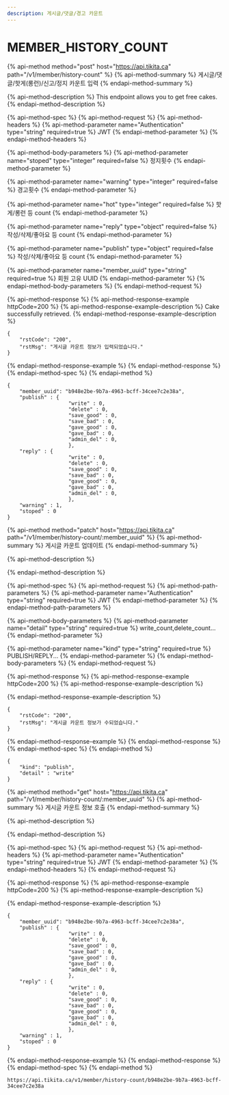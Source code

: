 ```yaml
---
description: 게시글/댓글/경고 카운트
---
```


# MEMBER\_HISTORY\_COUNT

{% api-method method="post" host="https://api.tikita.ca" path="/v1/member/history-count" %}
{% api-method-summary %}
게시글/댓글/핫게\(롱런\)/신고/정지 카운트 입력 
{% endapi-method-summary %}

{% api-method-description %}
This endpoint allows you to get free cakes.
{% endapi-method-description %}

{% api-method-spec %}
{% api-method-request %}
{% api-method-headers %}
{% api-method-parameter name="Authentication" type="string" required=true %}
JWT
{% endapi-method-parameter %}
{% endapi-method-headers %}

{% api-method-body-parameters %}
{% api-method-parameter name="stoped" type="integer" required=false %}
정지횟수 
{% endapi-method-parameter %}

{% api-method-parameter name="warning" type="integer" required=false %}
경고횟수 
{% endapi-method-parameter %}

{% api-method-parameter name="hot" type="integer" required=false %}
핫게/롱런 등 count 
{% endapi-method-parameter %}

{% api-method-parameter name="reply" type="object" required=false %}
작성/삭제/좋아요 등 count 
{% endapi-method-parameter %}

{% api-method-parameter name="publish" type="object" required=false %}
작성/삭제/좋아요 등 count 
{% endapi-method-parameter %}

{% api-method-parameter name="member\_uuid" type="string" required=true %}
회원 고유 UUID 
{% endapi-method-parameter %}
{% endapi-method-body-parameters %}
{% endapi-method-request %}

{% api-method-response %}
{% api-method-response-example httpCode=200 %}
{% api-method-response-example-description %}
Cake successfully retrieved.
{% endapi-method-response-example-description %}

```
{
    "rstCode": "200",
    "rstMsg": "게시글 카운트 정보가 입력되었습니다."
}
```
{% endapi-method-response-example %}
{% endapi-method-response %}
{% endapi-method-spec %}
{% endapi-method %}

```text
{
    "member_uuid": "b948e2be-9b7a-4963-bcff-34cee7c2e38a",
    "publish" : {
                    "write" : 0,
                    "delete" : 0,
                    "save_good" : 0,
                    "save_bad" : 0,
                    "gave_good" : 0,
                    "gave_bad" : 0,
                    "admin_del" : 0,
                    },
    "reply" : {
                    "write" : 0,
                    "delete" : 0,
                    "save_good" : 0,
                    "save_bad" : 0,
                    "gave_good" : 0,
                    "gave_bad" : 0,
                    "admin_del" : 0,
                    },
    "warning" : 1,
    "stoped" : 0
}
```

{% api-method method="patch" host="https://api.tikita.ca" path="/v1/member/history-count/:member\_uuid" %}
{% api-method-summary %}
게시글 카운트 업데이트 
{% endapi-method-summary %}

{% api-method-description %}

{% endapi-method-description %}

{% api-method-spec %}
{% api-method-request %}
{% api-method-path-parameters %}
{% api-method-parameter name="Authentication" type="string" required=true %}
JWT
{% endapi-method-parameter %}
{% endapi-method-path-parameters %}

{% api-method-body-parameters %}
{% api-method-parameter name="detail" type="string" required=true %}
write\_count,delete\_count...
{% endapi-method-parameter %}

{% api-method-parameter name="kind" type="string" required=true %}
PUBLISH/REPLY...
{% endapi-method-parameter %}
{% endapi-method-body-parameters %}
{% endapi-method-request %}

{% api-method-response %}
{% api-method-response-example httpCode=200 %}
{% api-method-response-example-description %}

{% endapi-method-response-example-description %}

```
{
    "rstCode": "200",
    "rstMsg": "게시글 카운트 정보가 수되었습니다."
}
```
{% endapi-method-response-example %}
{% endapi-method-response %}
{% endapi-method-spec %}
{% endapi-method %}

```text
{
    "kind": "publish",
    "detail" : "write"
}
```

{% api-method method="get" host="https://api.tikita.ca" path="/v1/member/history-count/:member\_uuid" %}
{% api-method-summary %}
게시글 카운트 정보 호출 
{% endapi-method-summary %}

{% api-method-description %}

{% endapi-method-description %}

{% api-method-spec %}
{% api-method-request %}
{% api-method-headers %}
{% api-method-parameter name="Authentication" type="string" required=true %}
JWT
{% endapi-method-parameter %}
{% endapi-method-headers %}
{% endapi-method-request %}

{% api-method-response %}
{% api-method-response-example httpCode=200 %}
{% api-method-response-example-description %}

{% endapi-method-response-example-description %}

```
{
    "member_uuid": "b948e2be-9b7a-4963-bcff-34cee7c2e38a",
    "publish" : {
                    "write" : 0,
                    "delete" : 0,
                    "save_good" : 0,
                    "save_bad" : 0,
                    "gave_good" : 0,
                    "gave_bad" : 0,
                    "admin_del" : 0,
                    },
    "reply" : {
                    "write" : 0,
                    "delete" : 0,
                    "save_good" : 0,
                    "save_bad" : 0,
                    "gave_good" : 0,
                    "gave_bad" : 0,
                    "admin_del" : 0,
                    },
    "warning" : 1,
    "stoped" : 0
}
```
{% endapi-method-response-example %}
{% endapi-method-response %}
{% endapi-method-spec %}
{% endapi-method %}

```text
https://api.tikita.ca/v1/member/history-count/b948e2be-9b7a-4963-bcff-34cee7c2e38a
```



